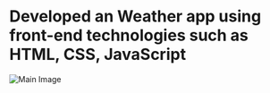 # Developed an Weather app using front-end technologies such as HTML, CSS, JavaScript
![Main Image](Images/Weather20%Main.png)
